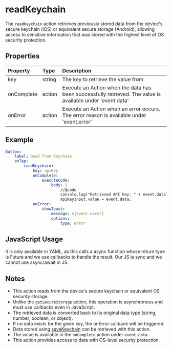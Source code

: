# readKeychain

The `readKeychain` action retrieves previously stored data from the device's secure keychain (iOS) or equivalent secure storage (Android), allowing access to sensitive information that was stored with the highest level of OS security protection.

## Properties

| Property   | Type   | Description                                                                                                |
| :--------- | :----- | :--------------------------------------------------------------------------------------------------------- |
| key        | string | The key to retrieve the value from                                                                         |
| onComplete | action | Execute an Action when the data has been successfully retrieved. The value is available under 'event.data' |
| onError    | action | Execute an Action when an error occurs. The error reason is available under 'event.error'                  |

## Example

```yaml
Button:
    label: Read from Keychain
    onTap:
        readKeychain:
            key: apiKey
            onComplete:
                executeCode:
                    body: |
                        //@code
                        console.log("Retrieved API key: " + event.data);
                        apiKeyInput.value = event.data;
            onError:
                showToast:
                    message: ${event.error}
                    options:
                        type: error
```

## JavaScript Usage

It is only available in YAML, as this calls a async function whose return type is Future and we use callbacks to handle the result. Our JS is sync and we cannot use async/await in JS.

## Notes

-   This action reads from the device's secure keychain or equivalent OS security storage.
-   Unlike the `getSecureStorage` action, this operation is asynchronous and must use callbacks even in JavaScript.
-   The retrieved data is converted back to its original data type (string, number, boolean, or object).
-   If no data exists for the given key, the onError callback will be triggered.
-   Data stored using [saveKeychain](/actions/save-keychain) can be retrieved with this action.
-   The value is available in the `onComplete` action under `event.data`.
-   This action provides access to data with OS-level security protection.

